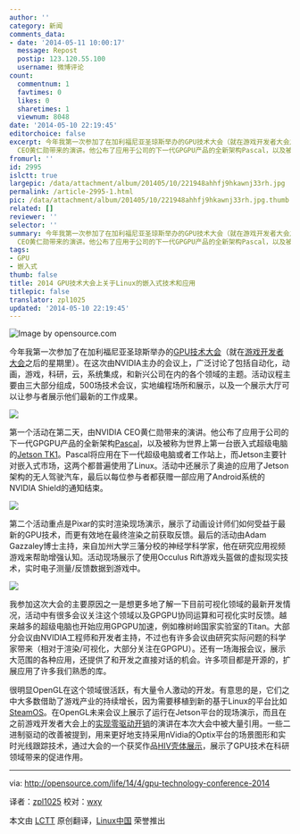 ```yaml
---
author: ''
category: 新闻
comments_data:
- date: '2014-05-11 10:00:17'
  message: Repost
  postip: 123.120.55.100
  username: 微博评论
count:
  commentnum: 1
  favtimes: 0
  likes: 0
  sharetimes: 1
  viewnum: 8048
date: '2014-05-10 22:19:45'
editorchoice: false
excerpt: 今年我第一次参加了在加利福尼亚圣琼斯举办的GPU技术大会（就在游戏开发者大会之后的星期里）。在这次由NVIDIA主办的会议上，广泛讨论了包括自动化，动画，游戏，科研，云，系统集成，和新兴公司在内的各个领域的主题。活动议程主要由三大部分组成，500场技术会议，实地编程场所和展示，以及一个展示大厅可以让参与者展示他们最新的工作成果。  第一个活动在第二天，由NVIDIA
  CEO黄仁勋带来的演讲。他公布了应用于公司的下一代GPGPU产品的全新架构Pascal，以及被称为世界上第一台嵌入式超级电脑的Jetson TK1。Pascal将应用在下一代超级电
fromurl: ''
id: 2995
islctt: true
largepic: /data/attachment/album/201405/10/221948ahhfj9hkawnj33rh.jpg
permalink: /article-2995-1.html
pic: /data/attachment/album/201405/10/221948ahhfj9hkawnj33rh.jpg.thumb.jpg
related: []
reviewer: ''
selector: ''
summary: 今年我第一次参加了在加利福尼亚圣琼斯举办的GPU技术大会（就在游戏开发者大会之后的星期里）。在这次由NVIDIA主办的会议上，广泛讨论了包括自动化，动画，游戏，科研，云，系统集成，和新兴公司在内的各个领域的主题。活动议程主要由三大部分组成，500场技术会议，实地编程场所和展示，以及一个展示大厅可以让参与者展示他们最新的工作成果。  第一个活动在第二天，由NVIDIA
  CEO黄仁勋带来的演讲。他公布了应用于公司的下一代GPGPU产品的全新架构Pascal，以及被称为世界上第一台嵌入式超级电脑的Jetson TK1。Pascal将应用在下一代超级电
tags:
- GPU
- 嵌入式
thumb: false
title: 2014 GPU技术大会上关于Linux的嵌入式技术和应用
titlepic: false
translator: zpl1025
updated: '2014-05-10 22:19:45'
---
```


![Image by opensource.com](/data/attachment/album/201405/10/221948ahhfj9hkawnj33rh.jpg)


今年我第一次参加了在加利福尼亚圣琼斯举办的[GPU技术大会](http://www.gputechconf.com/)（就在[游戏开发者大会](http://www.gdconf.com/)之后的星期里）。在这次由NVIDIA主办的会议上，广泛讨论了包括自动化，动画，游戏，科研，云，系统集成，和新兴公司在内的各个领域的主题。活动议程主要由三大部分组成，500场技术会议，实地编程场所和展示，以及一个展示大厅可以让参与者展示他们最新的工作成果。


![](/data/attachment/album/201405/10/221949bl1aqbscs1a4sc4e.jpg)


第一个活动在第二天，由NVIDIA CEO黄仁勋带来的演讲。他公布了应用于公司的下一代GPGPU产品的全新架构[Pascal](http://blogs.nvidia.com/blog/2014/03/25/gpu-roadmap-pascal/)，以及被称为世界上第一台嵌入式超级电脑的[Jetson TK1](http://www.nvidia.com/object/jetson-tk1-embedded-dev-kit.html)。Pascal将应用在下一代超级电脑或者工作站上，而Jetson主要针对嵌入式市场，这两个都普遍使用了Linux。活动中还展示了奥迪的应用了Jetson架构的无人驾驶汽车，最后以每位参与者都获赠一部应用了Android系统的NVIDIA Shield的通知结束。


![](/data/attachment/album/201405/10/221951gju9197f7r9fucuc.jpg)


第二个活动重点是Pixar的实时渲染现场演示，展示了动画设计师们如何受益于最新的GPU技术，而更有效地在最终渲染之前获取反馈。最后的活动由Adam Gazzaley博士主持，来自加州大学三藩分校的神经学科学家，他在研究应用视频游戏来帮助增强认知。活动现场展示了使用Occulus Rift游戏头盔做的虚拟现实技术，实时电子测量/反馈数据到游戏中。


![](/data/attachment/album/201405/10/221952cauypccud3ai4ckd.jpg)


我参加这次大会的主要原因之一是想更多地了解一下目前可视化领域的最新开发情况，活动中有很多会议关注这个领域以及GPGPU协同运算和可视化实时反馈。越来越多的超级电脑也开始应用GPGPU加速，例如橡树岭国家实验室的Titan。大部分会议由NVIDIA工程师和开发者主持，不过也有许多会议由研究实际问题的科学家带来（相对于渲染/可视化，大部分关注在GPGPU）。还有一场海报会议，展示大范围的各种应用，还提供了和开发之直接对话的机会。许多项目都是开源的，扩展应用了许多我们熟悉的库。


很明显OpenGL在这个领域很活跃，有大量令人激动的开发。有意思的是，它们之中大多数借助了游戏产业的持续增长，因为需要移植到新的基于Linux的平台比如[SteamOS](http://steamcommunity.com/linux)。在OpenGL未来会议上展示了运行在Jetson平台的现场演示，而且在之前游戏开发者大会上的[实现零驱动开销](http://www.slideshare.net/CassEveritt/approaching-zero-driver-overhead)的演讲在本次大会中被大量引用。一些二进制驱动的改善被提到，用来更好地支持采用nVidia的Optix平台的场景图形和实时光线跟踪技术，通过大会的一个获奖作品[HIV壳体展示](http://blogs.nvidia.com/blog/2014/03/27/researchers-win-third-annual-cuda-achievement-award-three-new-cuda-fellows-named/)，展示了GPU技术在科研领域带来的促进作用。




---


via: <http://opensource.com/life/14/4/gpu-technology-conference-2014>


译者：[zpl1025](https://github.com/zpl1025) 校对：[wxy](https://github.com/wxy)


本文由 [LCTT](https://github.com/LCTT/TranslateProject) 原创翻译，[Linux中国](http://linux.cn/) 荣誉推出